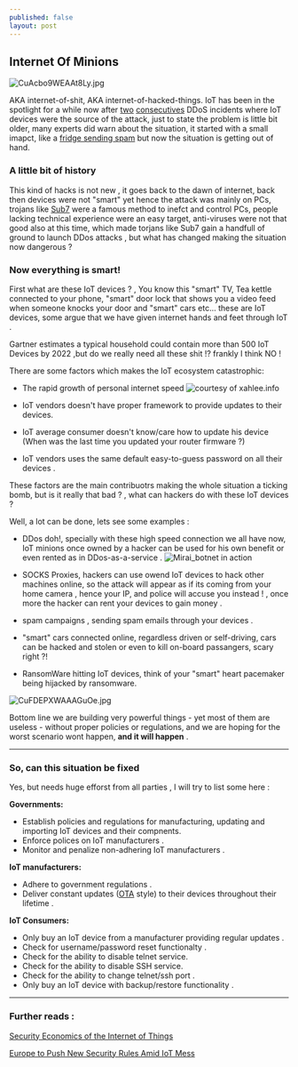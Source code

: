```yaml
---
published: false
layout: post
---
```

   ## Internet Of Minions 
![CuAcbo9WEAAt8Ly.jpg]({{site.baseurl}}/images/CuAcbo9WEAAt8Ly.jpg)

AKA internet-of-shit, AKA internet-of-hacked-things. IoT has been in the spotlight for a while now after [two](https://krebsonsecurity.com/2016/09/krebsonsecurity-hit-with-record-ddos/) [consecutives](https://www.ovh.com/us/news/articles/a2367.the-ddos-that-didnt-break-the-camels-vac) DDoS incidents where IoT devices were the source of the attack, just to state the problem is little bit older, many experts did warn about the situation, it started with a small imapct, like a [fridge sending spam](http://www.bbc.com/news/technology-25780908) but now the situation is getting out of hand.

### A little bit of history
This kind of hacks is not new , it goes back to the dawn of internet, back then devices were not "smart" yet hence the attack was mainly on PCs, trojans like [Sub7](https://en.wikipedia.org/wiki/Sub7) were a famous method to inefct and control PCs, people lacking technical experience were an easy target, anti-viruses were not that good also at this time, which made torjans like Sub7 gain a handfull of ground to launch DDos attacks , but what has changed making the situation now dangerous ?


### Now everything is smart!
First what are these IoT devices ? , You know this "smart" TV, Tea kettle connected to your phone, "smart" door lock that shows you a video feed when someone knocks your door and "smart" cars etc... these are IoT devices, some argue that we have given internet hands and feet through IoT .

Gartner estimates a typical household could contain more than 500 IoT Devices by 2022 ,but do we really need all these shit !? frankly I think NO ! 

There are some factors which makes the IoT ecosystem catastrophic:

- The rapid growth of personal internet speed
![courtesy of xahlee.info]({{site.baseurl}}/images/internet_speed_growth.png)

- IoT vendors doesn't have proper framework to provide updates to their devices.

- IoT average consumer doesn't know/care how to update his device (When was the last time you updated your router firmware ?)

- IoT vendors uses the same default easy-to-guess password on all their devices .


These factors are the main contribuotrs making the whole situation a ticking bomb, but is it really that bad ? , what can hackers do with these IoT devices ?

Well, a lot can be done, lets see some examples :

- DDos doh!, specially with these high speed connection we all have now, IoT minions once owned by a hacker can be used for his own benefit or even rented as in DDos-as-a-service .
![Mirai_botnet in action]({{site.baseurl}}/images/Ct_01peWcAAb5m0.jpg)


- SOCKS Proxies, hackers can use owend IoT devices to hack other machines online, so the attack will appear as if its coming from your home camera , hence your IP, and police will accuse you instead ! , once more the hacker can rent your devices to gain money .

- spam campaigns , sending spam emails through your devices .

- "smart" cars connected online, regardless driven or self-driving, cars can be hacked and stolen or even to kill on-board passangers, scary right ?!

- RansomWare hitting IoT devices, think of your "smart" heart pacemaker being hijacked by ransomware.

![CuFDEPXWAAAGuOe.jpg]({{site.baseurl}}/images/CuFDEPXWAAAGuOe.jpg)


Bottom line we are building very powerful things - yet most of them are useless - without proper policies or regulations, and we are hoping for the worst scenario wont happen, **and it will happen** .

---

### So, can this situation be fixed

Yes, but needs huge efforst from all parties , I will try to list some here :

**Governments:**
- Establish policies and regulations for manufacturing, updating and importing IoT devices and their compnents.
- Enforce polices on IoT manufacturers .
- Monitor and penalize non-adhering IoT manufacturers .

**IoT manufacturers:**
 - Adhere to government regulations .
 - Deliver constant updates ([OTA](https://en.wikipedia.org/wiki/Over-the-air_programming) style) to their devices throughout their lifetime .
 
**IoT Consumers:**
 - Only buy an IoT device from a manufacturer providing regular updates .
 - Check for username/password reset functionalty .
 - Check for the ability to disable telnet service.
 - Check for the ability to disable SSH service.
 - Check for the ability to change telnet/ssh port .
 - Only buy an IoT device with backup/restore functionality .
 
 ---
 
 ### Further reads :
 
 [Security Economics of the Internet of Things](https://www.schneier.com/blog/archives/2016/10/security_econom_1.html)
 
 [Europe to Push New Security Rules Amid IoT Mess](https://krebsonsecurity.com/2016/10/europe-to-push-new-security-rules-amid-iot-mess/)
 